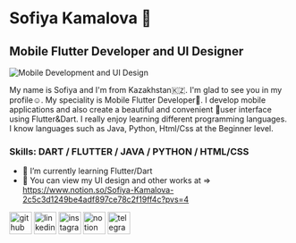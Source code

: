 # Sofiya Kamalova 🦉
## Mobile Flutter Developer and UI Designer
![Mobile Development and UI Design](https://scontent.fala6-1.fna.fbcdn.net/v/t39.30808-6/419585023_248817244908262_6766073082732617290_n.jpg?_nc_cat=111&ccb=1-7&_nc_sid=3635dc&_nc_ohc=cFbPquwHGSoAX_-G8cJ&_nc_ht=scontent.fala6-1.fna&oh=00_AfAKtAiUX1kvsnKBQtjFFSqdDbW0bNSC1JiRDOUAgAMYcQ&oe=65A96DF1)

My name is Sofiya and  I'm from Kazakhstan🇰🇿. I'm glad to see you in my profile☺️. My speciality is Mobile Flutter Developer📱. I develop mobile applications and also create a beautiful and convenient 🎨user interface using Flutter&Dart. I really enjoy learning different programming languages. I know languages ​​such as Java, Python, Html/Css at the Beginner level.

### Skills: DART / FLUTTER / JAVA / PYTHON / HTML/CSS

- 🌱 I’m currently learning Flutter/Dart 
- 🎨 You can view my UI design and other works at => https://www.notion.so/Sofiya-Kamalova-2c5c3d1249be4adf897ce78c2f19ff4c?pvs=4 

[<img src='https://cdn.jsdelivr.net/npm/simple-icons@3.0.1/icons/github.svg' alt='github' height='40'>](https://github.com/sofiyakamalova)  [<img src='https://cdn.jsdelivr.net/npm/simple-icons@3.0.1/icons/linkedin.svg' alt='linkedin' height='40'>](https://www.linkedin.com/in/https://www.linkedin.com/in/софия-камалова-a4a96929b/?locale=en_US/)  [<img src='https://cdn.jsdelivr.net/npm/simple-icons@3.0.1/icons/instagram.svg' alt='instagram' height='40'>](https://www.instagram.com/sophiekamalova/)  [<img src='https://cdn.jsdelivr.net/npm/simple-icons@3.0.1/icons/notion.svg' alt='notion' height='40'>](https://www.notion.so/Sofiya-Kamalova-2c5c3d1249be4adf897ce78c2f19ff4c?pvs=4)  [<img src='https://cdn.jsdelivr.net/npm/simple-icons@3.0.1/icons/telegram.svg' alt='telegram' height='40'>](https://t.me/sofiyakamalova)  

